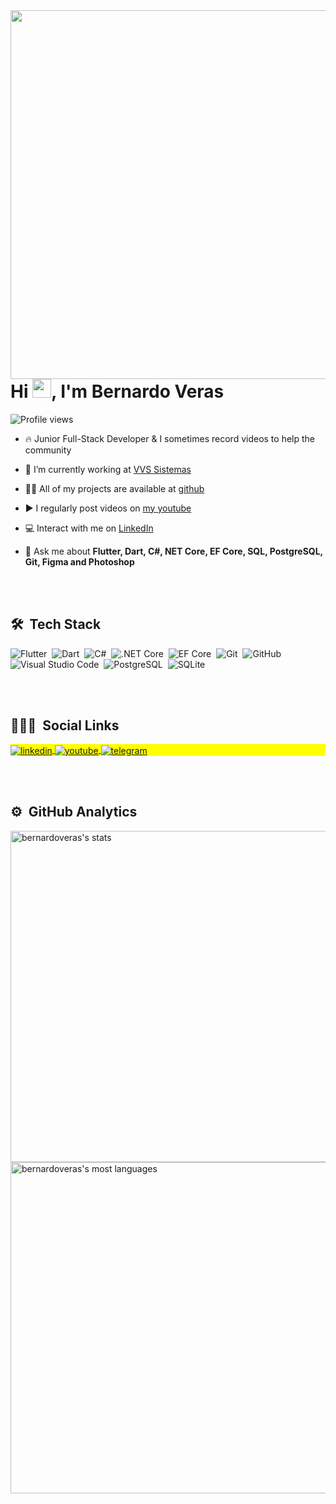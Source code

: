 
<img align="right" height="590em" src="https://raw.githubusercontent.com/gist/bernardoveras/9f0587f3d4e95f47641467401023b7bb/raw/76284d44a657888735d285402a8ccd988d59bec0/githubcard.svg"/>
<h1 align="left">Hi <img src="https://raw.githubusercontent.com/kaueMarques/kaueMarques/master/hi.gif" width="30px">, I'm Bernardo Veras</h1>
<p align="left"> <img src="https://komarev.com/ghpvc/?username=bernardoveras&color=7159C1" alt="Profile views" /> </p>

- 🔥 Junior Full-Stack Developer & I sometimes record videos to help the community

- 🔭 I’m currently working at [VVS Sistemas](https://vvssistemas.com.br)

- 👨‍💻 All of my projects are available at [github](https://github.com/bernardoveras?tab=repositories)

- ▶️ I regularly post videos on [my youtube](https://www.youtube.com/channel/UCIPQiNyFKC7j7lM-4pni0UQ)

- 💻 Interact with me on [LinkedIn](https://www.linkedin.com/in/bernardoveras)

- 💬 Ask me about **Flutter, Dart, C#, NET Core, EF Core, SQL, PostgreSQL, Git, Figma and Photoshop**

<br><br>

## 🛠 &nbsp;Tech Stack

![Flutter](https://img.shields.io/badge/-Flutter-05122A?style=flat&logo=flutter)&nbsp;
![Dart](https://img.shields.io/badge/-Dart-05122A?style=flat&logo=dart)&nbsp;
![C#](https://img.shields.io/badge/-CSharp-05122A?style=flat&logo=c-sharp)&nbsp;
![.NET Core](https://img.shields.io/badge/-.NET%20Core-05122A?style=flat&logo=net-core)&nbsp;
![EF Core](https://img.shields.io/badge/-EF%20Core-05122A?style=flat&logo=ef-core)&nbsp;
![Git](https://img.shields.io/badge/-Git-05122A?style=flat&logo=git)&nbsp;
![GitHub](https://img.shields.io/badge/-GitHub-05122A?style=flat&logo=github)&nbsp;
![Visual Studio Code](https://img.shields.io/badge/-Visual%20Studio%20Code-05122A?style=flat&logo=visual-studio-code&logoColor=007ACC)&nbsp;
![PostgreSQL](https://img.shields.io/badge/-PostgreSQL-05122A?style=flat&logo=postgresql)&nbsp;
![SQLite](https://img.shields.io/badge/-SQLite-05122A?style=flat&logo=sqlite)&nbsp;

<br><br>

## 👨🏽‍🦲 &nbsp;Social Links

<p align="left" style="background:yellow">
<a href="https://linkedin.com/in/bernardoveras" target="_blank">
  <img align="center" src="https://img.shields.io/badge/-bernardoveras-05122A?style=flat&logo=linkedin" alt="linkedin"/>
</a>
<a href="https://www.youtube.com/channel/UCIPQiNyFKC7j7lM-4pni0UQ" target="_blank">
 <img align="center" src="https://img.shields.io/badge/-bernardoveras-05122A?style=flat&logo=youtube" alt="youtube"/>
</a>
<a href="https://t.me/bernardoveras" target="_blank">
 <img align="center" src="https://img.shields.io/badge/-bernardoveras-05122A?style=flat&logo=telegram" alt="telegram"/>
</a>
</p>

<br><br>

## ⚙️ &nbsp;GitHub Analytics

<p align="left">
<img width="530em" src="https://github-readme-stats.vercel.app/api?username=bernardoveras&show_icons=true&theme=vision-friendly-dark" alt="bernardoveras's stats"/>
<img width="530em" src="https://github-readme-stats.vercel.app/api/top-langs/?username=bernardoveras&layout=compact&theme=vision-friendly-dark" alt="bernardoveras's most languages"/>
</p>
